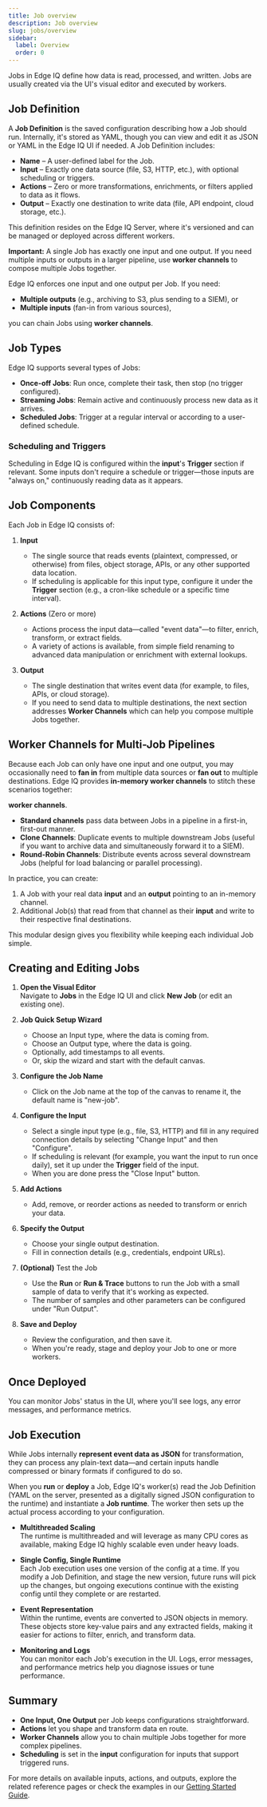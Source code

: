 ```yaml
---
title: Job overview
description: Job overview
slug: jobs/overview
sidebar:
  label: Overview
  order: 0
---
```


Jobs in Edge IQ define how data is read, processed, and written. Jobs are usually created via the UI's visual editor and executed by workers.

## Job Definition

A **Job Definition** is the saved configuration describing how a Job should run. Internally, it's stored as YAML, though you can view and edit it as JSON or YAML in the Edge IQ UI if needed. A Job Definition includes:

- **Name** – A user-defined label for the Job.
- **Input** – Exactly one data source (file, S3, HTTP, etc.), with optional scheduling or triggers.
- **Actions** – Zero or more transformations, enrichments, or filters applied to data as it flows.
- **Output** – Exactly one destination to write data (file, API endpoint, cloud storage, etc.).

This definition resides on the Edge IQ Server, where it's versioned and can be managed or deployed across different workers.

**Important:** A single Job has exactly one input and one output. If you need multiple inputs or outputs in a larger pipeline, use **worker channels** to compose multiple Jobs together.

Edge IQ enforces one input and one output per Job. If you need:

- **Multiple outputs** (e.g., archiving to S3, plus sending to a SIEM), or
- **Multiple inputs** (fan-in from various sources),

you can chain Jobs using **worker channels**.

## Job Types

Edge IQ supports several types of Jobs:

- **Once-off Jobs**: Run once, complete their task, then stop (no trigger configured).
- **Streaming Jobs**: Remain active and continuously process new data as it arrives.
- **Scheduled Jobs**: Trigger at a regular interval or according to a user-defined schedule.

### Scheduling and Triggers

Scheduling in Edge IQ is configured within the **input**'s **Trigger** section if relevant. Some inputs don't require a schedule or trigger—those inputs are "always on," continuously reading data as it appears.

## Job Components

Each Job in Edge IQ consists of:

1. **Input**

   - The single source that reads events (plaintext, compressed, or otherwise) from files, object storage, APIs, or any other supported data location.
   - If scheduling is applicable for this input type, configure it under the **Trigger** section (e.g., a cron-like schedule or a specific time interval).

2. **Actions** (Zero or more)

   - Actions process the input data—called "event data"—to filter, enrich, transform, or extract fields.
   - A variety of actions is available, from simple field renaming to advanced data manipulation or enrichment with external lookups.

3. **Output**
   - The single destination that writes event data (for example, to files, APIs, or cloud storage).
   - If you need to send data to multiple destinations, the next section addresses **Worker Channels** which can help you compose multiple Jobs together.

## Worker Channels for Multi-Job Pipelines

Because each Job can only have one input and one output, you may occasionally need to **fan in** from multiple data sources or **fan out** to multiple destinations. Edge IQ provides **in-memory worker channels** to stitch these scenarios together:

**worker channels**.

- **Standard channels** pass data between Jobs in a pipeline in a first-in, first-out manner.
- **Clone Channels**: Duplicate events to multiple downstream Jobs (useful if you want to archive data and simultaneously forward it to a SIEM).
- **Round-Robin Channels**: Distribute events across several downstream Jobs (helpful for load balancing or parallel processing).

In practice, you can create:

1. A Job with your real data **input** and an **output** pointing to an in-memory channel.
2. Additional Job(s) that read from that channel as their **input** and write to their respective final destinations.

This modular design gives you flexibility while keeping each individual Job simple.

## Creating and Editing Jobs

1. **Open the Visual Editor**  
   Navigate to **Jobs** in the Edge IQ UI and click **New Job** (or edit an existing one).

2. **Job Quick Setup Wizard**

   - Choose an Input type, where the data is coming from.
   - Choose an Output type, where the data is going.
   - Optionally, add timestamps to all events.
   - Or, skip the wizard and start with the default canvas.

3. **Configure the Job Name**

   - Click on the Job name at the top of the canvas to rename it, the default name is "new-job".

4. **Configure the Input**

   - Select a single input type (e.g., file, S3, HTTP) and fill in any required connection details by selecting "Change Input" and then "Configure".
   - If scheduling is relevant (for example, you want the input to run once daily), set it up under the **Trigger** field of the input.
   - When you are done press the "Close Input" button.

5. **Add Actions**

   - Add, remove, or reorder actions as needed to transform or enrich your data.

6. **Specify the Output**

   - Choose your single output destination.
   - Fill in connection details (e.g., credentials, endpoint URLs).

7. **(Optional)** Test the Job

   - Use the **Run** or **Run & Trace** buttons to run the Job with a small sample of data to verify that it's working as expected.
   - The number of samples and other parameters can be configured under "Run Output".

8. **Save and Deploy**
   - Review the configuration, and then save it.
   - When you're ready, stage and deploy your Job to one or more workers.

## Once Deployed

You can monitor Jobs' status in the UI, where you'll see logs, any error messages, and performance metrics.

## Job Execution

While Jobs internally **represent event data as JSON** for transformation, they can process any plain-text data—and certain inputs handle compressed or binary formats if configured to do so.

When you **run** or **deploy** a Job, Edge IQ's worker(s) read the Job Definition (YAML on the server, presented as a digitally signed JSON configuration to the runtime) and instantiate a **Job runtime**. The worker then sets up the actual process according to your configuration.

- **Multithreaded Scaling**  
   The runtime is multithreaded and will leverage as many CPU cores as available, making Edge IQ highly scalable even under heavy loads.

- **Single Config, Single Runtime**  
   Each Job execution uses one version of the config at a time. If you modify a Job Definition, and stage the new version, future runs will pick up the changes, but ongoing executions continue with the existing config until they complete or are restarted.

- **Event Representation**  
   Within the runtime, events are converted to JSON objects in memory. These objects store key-value pairs and any extracted fields, making it easier for actions to filter, enrich, and transform data.

- **Monitoring and Logs**  
   You can monitor each Job's execution in the UI. Logs, error messages, and performance metrics help you diagnose issues or tune performance.

## Summary

- **One Input, One Output** per Job keeps configurations straightforward.
- **Actions** let you shape and transform data en route.
- **Worker Channels** allow you to chain multiple Jobs together for more complex pipelines.
- **Scheduling** is set in the **input** configuration for inputs that support triggered runs.

For more details on available inputs, actions, and outputs, explore the related reference pages or check the examples in our [Getting Started Guide](/start/starting/).
